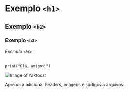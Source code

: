 # Exemplo `<h1>`
## Exemplo `<h2>`
### Exemplo `<h3>`
###### Exemplo `<h6>`

``` python3
print("Olá, amigos!")
```

![Image of Yaktocat](https://octodex.github.com/images/yaktocat.png)

Aprendi a adicionar headers, imagens e códigos a arquivos.

